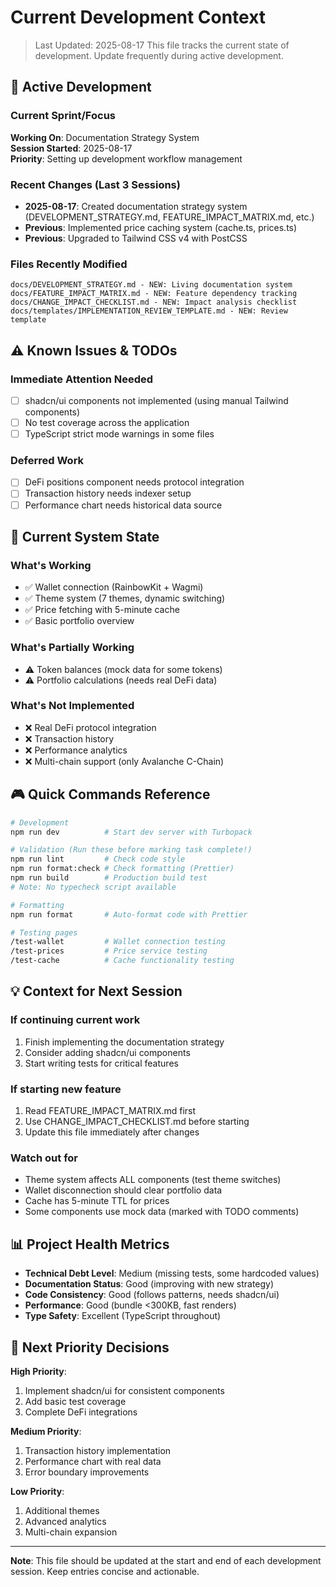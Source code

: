 # Current Development Context

> Last Updated: 2025-08-17
> This file tracks the current state of development. Update frequently during active development.

## 🎯 Active Development

### Current Sprint/Focus
**Working On**: Documentation Strategy System  
**Session Started**: 2025-08-17  
**Priority**: Setting up development workflow management

### Recent Changes (Last 3 Sessions)
- **2025-08-17**: Created documentation strategy system (DEVELOPMENT_STRATEGY.md, FEATURE_IMPACT_MATRIX.md, etc.)
- **Previous**: Implemented price caching system (cache.ts, prices.ts)
- **Previous**: Upgraded to Tailwind CSS v4 with PostCSS

### Files Recently Modified
```
docs/DEVELOPMENT_STRATEGY.md - NEW: Living documentation system
docs/FEATURE_IMPACT_MATRIX.md - NEW: Feature dependency tracking
docs/CHANGE_IMPACT_CHECKLIST.md - NEW: Impact analysis checklist
docs/templates/IMPLEMENTATION_REVIEW_TEMPLATE.md - NEW: Review template
```

## ⚠️ Known Issues & TODOs

### Immediate Attention Needed
- [ ] shadcn/ui components not implemented (using manual Tailwind components)
- [ ] No test coverage across the application
- [ ] TypeScript strict mode warnings in some files

### Deferred Work
- [ ] DeFi positions component needs protocol integration
- [ ] Transaction history needs indexer setup
- [ ] Performance chart needs historical data source

## 🔄 Current System State

### What's Working
- ✅ Wallet connection (RainbowKit + Wagmi)
- ✅ Theme system (7 themes, dynamic switching)
- ✅ Price fetching with 5-minute cache
- ✅ Basic portfolio overview

### What's Partially Working
- ⚠️ Token balances (mock data for some tokens)
- ⚠️ Portfolio calculations (needs real DeFi data)

### What's Not Implemented
- ❌ Real DeFi protocol integration
- ❌ Transaction history
- ❌ Performance analytics
- ❌ Multi-chain support (only Avalanche C-Chain)

## 🎮 Quick Commands Reference

```bash
# Development
npm run dev          # Start dev server with Turbopack

# Validation (Run these before marking task complete!)
npm run lint         # Check code style
npm run format:check # Check formatting (Prettier)
npm run build        # Production build test
# Note: No typecheck script available

# Formatting
npm run format       # Auto-format code with Prettier

# Testing pages
/test-wallet         # Wallet connection testing
/test-prices         # Price service testing
/test-cache          # Cache functionality testing
```

## 💡 Context for Next Session

### If continuing current work
1. Finish implementing the documentation strategy
2. Consider adding shadcn/ui components
3. Start writing tests for critical features

### If starting new feature
1. Read FEATURE_IMPACT_MATRIX.md first
2. Use CHANGE_IMPACT_CHECKLIST.md before starting
3. Update this file immediately after changes

### Watch out for
- Theme system affects ALL components (test theme switches)
- Wallet disconnection should clear portfolio data
- Cache has 5-minute TTL for prices
- Some components use mock data (marked with TODO comments)

## 📊 Project Health Metrics

- **Technical Debt Level**: Medium (missing tests, some hardcoded values)
- **Documentation Status**: Good (improving with new strategy)
- **Code Consistency**: Good (follows patterns, needs shadcn/ui)
- **Performance**: Good (bundle <300KB, fast renders)
- **Type Safety**: Excellent (TypeScript throughout)

## 🚦 Next Priority Decisions

**High Priority**:
1. Implement shadcn/ui for consistent components
2. Add basic test coverage
3. Complete DeFi integrations

**Medium Priority**:
1. Transaction history implementation
2. Performance chart with real data
3. Error boundary improvements

**Low Priority**:
1. Additional themes
2. Advanced analytics
3. Multi-chain expansion

---

**Note**: This file should be updated at the start and end of each development session. Keep entries concise and actionable.